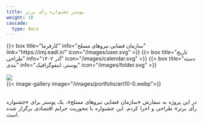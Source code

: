 ```yaml
---
title: پوستر جشنواره رأی برتر
weight: 10
cascade:
  type: docs
---
```

<!-- لینک به Fancybox CSS -->
<link rel="stylesheet" href="https://cdn.jsdelivr.net/npm/@fancyapps/ui@4/dist/fancybox.css" />

<!-- لینک به Fancybox JS -->
<script src="https://cdn.jsdelivr.net/npm/@fancyapps/ui@4/dist/fancybox.umd.js"></script>


<!-- جزئیات -->
<div class="detail">
{{< box title="کارفرما" info="سازمان قضایی نیروهای مسلح" link="https://imj.eadl.ir/" icon="/images/user.svg" >}}
{{< box title="تاریخ طراحی" info="آذر ۱۴۰۲" icon="/images/calendar.svg" >}}
{{< box title="دسته بندی" info="پوستر، اینفوگرافیک" icon="/images/folder.svg" >}}
</div>

<br/>

<!-- تصاویر -->
<div class="main-image">
  <a href="/images/portfolio/art10-1.webp" data-fancybox="gallery">
    <img src="/images/portfolio/art10-1.webp"/>
  </a>
</div>

<div class="thumbnail-gallery">
  {{< image-gallery image="/images/portfolio/art10-0.webp">}}
</div>

<br/>


<!-- توضیحات -->
<p style="text-align: justify;">
در این پروژه به سفارش «سازمان قضایی نیروهای مسلح»، یک پوستر برای «جشنواره رأی برتر» طراحی و اجرا کردم. این جشنواره با محوریت جرایم اقتصادی برگزار شده است.
</p>
